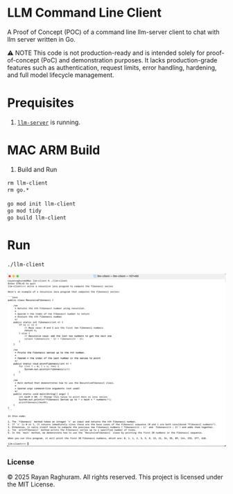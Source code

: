 # LLM Command Line Client

A Proof of Concept (POC) of a command line llm-server client to chat with llm server written in Go.

⚠️ NOTE
This code is not production-ready and is intended solely for proof-of-concept (PoC) and demonstration purposes. It lacks production-grade features such as authentication, request limits, error handling, hardening, and full model lifecycle management.

# Prequisites

1) [`llm-server`](https://github.com/rraghura102/llm-server) is running.

# MAC ARM Build

1) Build and Run

```
rm llm-client
rm go.*

go mod init llm-client
go mod tidy
go build llm-client
```

# Run 

```
./llm-client
```

![llm-client screenshot](llm-client-screenshot.png)

### License

© 2025 Rayan Raghuram. All rights reserved.
This project is licensed under the MIT License.
